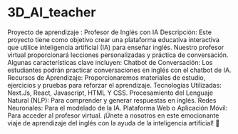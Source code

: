 # 3D_AI_teacher
Proyecto de aprendizaje : Profesor de Inglés con IA
Descripción:
Este proyecto tiene como objetivo crear una plataforma educativa interactiva que utilice inteligencia artificial (IA) para enseñar inglés. Nuestro profesor virtual proporcionará lecciones personalizadas y práctica de conversación. Algunas características clave incluyen:
Chatbot de Conversación: Los estudiantes podrán practicar conversaciones en inglés con el chatbot de IA.
Recursos de Aprendizaje: Proporcionaremos materiales de estudio, ejercicios y pruebas para reforzar el aprendizaje.
Tecnologías Utilizadas:
Next.Js, React, Javascript, HTML Y CSS.
Procesamiento del Lenguaje Natural (NLP): Para comprender y generar respuestas en inglés.
Redes Neuronales: Para el modelado de la IA.
Plataforma Web o Aplicación Móvil: Para acceder al profesor virtual.
¡Únete a nosotros en este emocionante viaje de aprendizaje del inglés con la ayuda de la inteligencia artificial! 🌟
